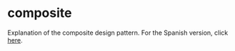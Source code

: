 # composite
Explanation of the composite design pattern.
For the Spanish version, click [here](README_ES.md).
